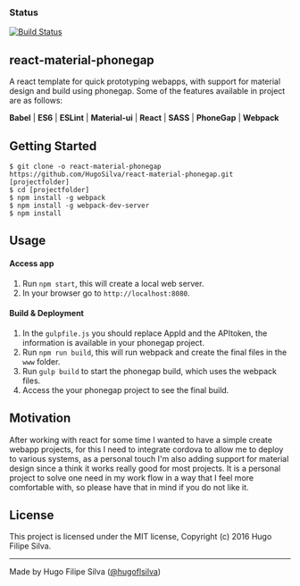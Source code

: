 ### Status
[![Build Status](https://travis-ci.org/HugoSilva/react-material-phonegap.svg?branch=dev)](https://travis-ci.org/HugoSilva/react-material-phonegap)

## react-material-phonegap

A react template for quick prototyping webapps, with support for material design and build using phonegap. Some of the features available in project are as follows:

**Babel** | **ES6** | **ESLint** | **Material-ui** | **React** | **SASS** | **PhoneGap** | **Webpack**
## Getting Started

```shell
$ git clone -o react-material-phonegap https://github.com/HugoSilva/react-material-phonegap.git [projectfolder]
$ cd [projectfolder]
$ npm install -g webpack
$ npm install -g webpack-dev-server
$ npm install
```
## Usage

#### Access app
1. Run `npm start`, this will create a local web server.
2. In your browser go to `http://localhost:8080`.

#### Build & Deployment
1. In the `gulpfile.js` you should replace AppId and the APItoken, the information is available in your phonegap project.
2. Run `npm run build`, this will run webpack and create the final files in the `www` folder.
3. Run `gulp build` to start the phonegap build, which uses the webpack files.
4. Access the your phonegap project to see the final build.

## Motivation

After working with react for some time I wanted to have a simple create webapp projects, for this I need to integrate cordova to allow me to deploy to various systems, as a personal touch I'm also adding support for material design since a think it works really good for most projects. It is a personal project to solve one need in my work flow in a way that I feel more comfortable with, so please have that in mind if you do not like it.

## License

This project is licensed under the MIT license, Copyright (c) 2016 Hugo Filipe Silva.

---
Made by Hugo Filipe Silva ([@hugoflsilva](https://twitter.com/hugoflsilva))
